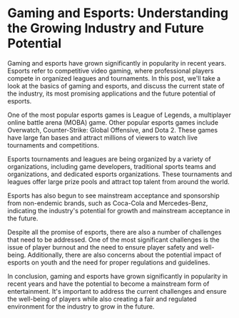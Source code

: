 # Gaming and Esports: Understanding the Growing Industry and Future Potential

Gaming and esports have grown significantly in popularity in recent years. Esports refer to competitive video gaming, where professional players compete in organized leagues and tournaments. In this post, we'll take a look at the basics of gaming and esports, and discuss the current state of the industry, its most promising applications and the future potential of esports.

One of the most popular esports games is League of Legends, a multiplayer online battle arena (MOBA) game. Other popular esports games include Overwatch, Counter-Strike: Global Offensive, and Dota 2. These games have large fan bases and attract millions of viewers to watch live tournaments and competitions.

Esports tournaments and leagues are being organized by a variety of organizations, including game developers, traditional sports teams and organizations, and dedicated esports organizations. These tournaments and leagues offer large prize pools and attract top talent from around the world.

Esports has also begun to see mainstream acceptance and sponsorship from non-endemic brands, such as Coca-Cola and Mercedes-Benz, indicating the industry's potential for growth and mainstream acceptance in the future.

Despite all the promise of esports, there are also a number of challenges that need to be addressed. One of the most significant challenges is the issue of player burnout and the need to ensure player safety and well-being. Additionally, there are also concerns about the potential impact of esports on youth and the need for proper regulations and guidelines.

In conclusion, gaming and esports have grown significantly in popularity in recent years and have the potential to become a mainstream form of entertainment. It's important to address the current challenges and ensure the well-being of players while also creating a fair and regulated environment for the industry to grow in the future.

